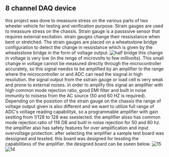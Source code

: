 ## 8 channel DAQ device
this project was done to meassure stress on the various parts of two wheeler vehicle for testing and verification purpose. Strain gauges are used to meassure stress on the chassis. Strain gauge is a passssive sensor that requires external excitation. strain gauges change their ressisstance when bent or stretched. The strain gauges are placed on a wheatsstone bridge configuration to detect the change in ressistance which is given by the wheatsstone bridge in the form of voltage output.
![half bridge](https://github.com/anpmht/anpmht/assets/42551612/c5707748-49d1-403c-9fca-1456b298cd81)
this change in voltage is very low (in the renge of microvolts to few millivolts). This small change in voltage cannot be measured directly through the microcontroller accurately, so this signal needss to be amplified by an amplifier to the range where the microcontroller or and ADC can read the sisgnal in high resolution. the signal output from the sstrain gauge or load cell is very weak and prone to external noises. in order to amplify this signal an amplifier with high common mode rejection ratio, good EMI filter and built in noise immunity to noisess from the AC source (50 and 60 HZ is required). Depending on the posistion of the strain gauge on the chassis the range of voltage output given is also different and we want to utilize full range of ADC's voltage reading capabilityk, so a programmable amplifier with gain sestting from 1/128 to 128 was sseslected. the amplifier alsso has common mode rejection ratio of 116 DB and buitl in noise rejection for 50 and 60 hz. the amplifier also has safety features for over amplification and input overvoltage protection. after selecting the amplifier a sample test board was dessigned and tessted. this board was designed for tessting the capabilitiess of the amplifier. the designed board can be sseen below.
![15](https://github.com/anpmht/anpmht/assets/42551612/4888e8d5-5d05-4013-bb50-fae23854b8ad)
![14](https://github.com/anpmht/anpmht/assets/42551612/7a98f07a-910b-46c9-9774-4f10c43972f2)
